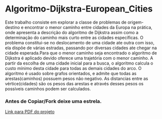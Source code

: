 # Algoritmo-Dijkstra-European_Cities
Este trabalho consiste em explorar a classe de problemas de origem-destino
e encontrar o menor caminho entre cidades da Europa na prática, onde apresenta a descrição do algoritmo de Dijkstra assim como a determinação do
caminho mais curto entre as cidades específicas.
O problema constitui-se no deslocamento de uma cidade ate outra com
isso, ela dispõe de várias estradas, passando por diversas cidades ate chegar
na cidade esperada.Para que o menor caminho seja encontrado o algoritmo
de Dijkstra é aplicado devido oferece uma trajetória com o menor caminho.
A partir da escolha de uma cidade inicial para a busca, o algoritmo calcula
o custo mínimo desta cidade para todas as demais cidades do arco. O algoritmo é usado sobre grafos orientados, e admite que todas as arestas(caminhos)
possuem pesos não negativo. As distancias entre as vértice(cidades) são os
pesos das arestas e através desses pesos os possíveis caminhos podem ser calculados.

### Antes de Copiar/Fork deixe uma estrela.

<div>
<a href="https://github.com/LucasAlvesDaCosta/Algoritmo-Dijkstra-European_Cities/blob/main/Trabalho_02%20Estrutura%20de%20dados%20II_Algoritmo%20de%20Dijkstra_Lucas%20-Lizandra.pdf">Link para PDF do projeto</a>
</div>

